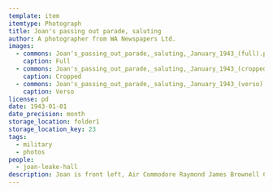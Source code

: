 ```yaml
---
template: item
itemtype: Photograph
title: Joan's passing out parade, saluting
author: A photographer from WA Newspapers Ltd.
images:
  - commons: Joan's_passing_out_parade,_saluting,_January_1943_(full).png
    caption: Full
  - commons: Joan's_passing_out_parade,_saluting,_January_1943_(cropped).png
    caption: Cropped
  - commons: Joan's_passing_out_parade,_saluting,_January_1943_(verso).png
    caption: Verso
license: pd
date: 1943-01-01
date_precision: month
storage_location: folder1
storage_location_key: 23
tags:
  - military
  - photos
people:
  - joan-leake-hall
description: Joan is front left, Air Commodore Raymond James Brownell CBE MC MM taking the salute.
---
```

